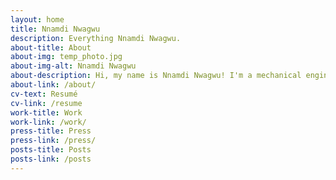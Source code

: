 ```yaml
---
layout: home
title: Nnamdi Nwagwu
description: Everything Nnamdi Nwagwu.
about-title: About
about-img: temp_photo.jpg
about-img-alt: Nnamdi Nwagwu
about-description: Hi, my name is Nnamdi Nwagwu! I'm a mechanical engineer currently applying for PhD programs that allow me to explore the intersection of mechanical engineering and human-computer interaction. I am excited to apply my critical analysis, user research, project management, and design skills to help your organization or agency create positive and sustainable impacts. 
about-link: /about/
cv-text: Resumé
cv-link: /resume
work-title: Work
work-link: /work/
press-title: Press
press-link: /press/
posts-title: Posts
posts-link: /posts
---
```

